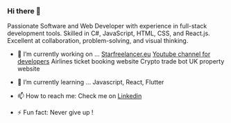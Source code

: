 ### Hi there 👋

Passionate Software and Web Developer with experience in full-stack development tools. Skilled in C#, JavaScript, HTML, CSS, and React.js. Excellent at collaboration, problem-solving, and visual thinking.

- 🔭 I’m currently working on ...
  [Starfreelancer.eu](https://starfreelancer.eu)
  [Youtube channel for developers](https://youtube.com/@starfreelancerdoteu?sub_confiramtion=1)
  Airlines ticket booking website
  Crypto trade bot
  UK property website

- 🌱 I’m currently learning ...
  Javascript, React, Flutter

- 📫 How to reach me:
Check me on [Linkedin](https://www.linkedin.com/in/otto-ndgyt/)

- ⚡ Fun fact: Never give up !
